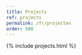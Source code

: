 ```yaml
---
title: Projects
ref: projects
permalink: /fr/projecten
order: 500
---
```

{% include projects.html %}